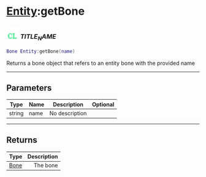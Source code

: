 # [Entity](../entity/README.md):getBone

### <img src="../../.gitbook/assets/client.png" width="32" height="32" /> $TITLE_NAME$

```lua
Bone Entity:getBone(name)
```

Returns a bone object that refers to an entity bone with the provided name<br>

-----------------
## Parameters

| Type   | Name | Description | Optional |
| ------ | ---- | ----------- | -------: |
| string | name | No description |  |

-----------------
## Returns

| Type   | Description |
| ------ | ----------: |
| [Bone](../bone/README.md) | The bone |
